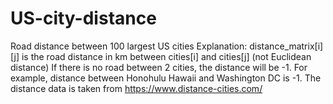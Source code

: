 # US-city-distance
Road distance between 100 largest US cities
Explanation: 
distance_matrix[i][j] is the road distance in km between cities[i] and cities[j] (not Euclidean distance)
If there is no road between 2 cities, the distance will be -1. For example, distance between Honohulu Hawaii and Washington DC is -1.
The distance data is taken from https://www.distance-cities.com/
